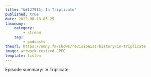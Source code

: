 ```yaml
---
title: "&#127911; In Triplicate"
published: true
date: 2022-08-18-03-25
taxonomy:
    category:
        - stream
    tag:
        - podcasts
theurl: https://omny.fm/shows/revisionist-history/in-triplicate
image: artwork-resized.JPEG
template: listen
---
```


Episode summary: In Triplicate
